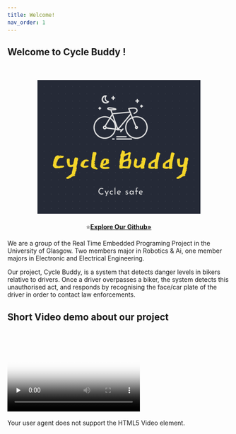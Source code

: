 ```yaml
---
title: Welcome!
nav_order: 1
---
```

## Welcome to Cycle Buddy !
<p align="center">
    <br><br>
    <img src="images/Logo.png" alt="Logo" >
    <br><br>
    ⭐️<a href="https://github.com/OmarJabri7/Cycle_Buddy"><strong>Explore Our Github»</strong></a>
</p>

We are a group of the Real Time Embedded Programing Project in the University of Glasgow.  Two members major in Robotics & Ai, one member majors in Electronic and Electrical Engineering.<br>

Our project, Cycle Buddy, is a system that detects danger levels in bikers relative to drivers. Once a driver overpasses a biker, the system detects this unauthorised act, and responds by recognising the face/car plate of the driver in order to contact law enforcements. <br />

## Short Video demo about our project 
<br><br>
<video id="video" controls="" preload="none" poster="http://media.w3.org/2010/05/sintel/poster.png">
      <source id="mp4" src="http://media.w3.org/2010/05/sintel/trailer.mp4" type="video/mp4">
      <source id="webm" src="http://media.w3.org/2010/05/sintel/trailer.webm" type="video/webm">
      <source id="ogv" src="http://media.w3.org/2010/05/sintel/trailer.ogv" type="video/ogg">
      <p>Your user agent does not support the HTML5 Video element.</p>
    </video>

